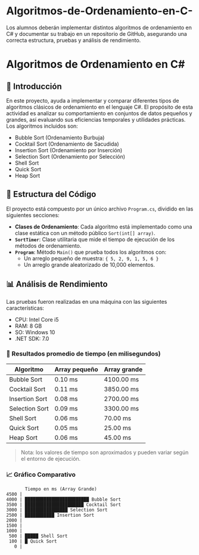 # Algoritmos-de-Ordenamiento-en-C-
Los alumnos deberán implementar distintos algoritmos de ordenamiento en C# y documentar su trabajo en un repositorio de GitHub, asegurando una correcta estructura, pruebas y análisis de rendimiento.

# Algoritmos de Ordenamiento en C#

## 📌 Introducción

En este proyecto, ayuda a implementar y comparar diferentes tipos de algoritmos clásicos de ordenamiento en el lenguaje C#. El propósito de esta actividad es analizar su comportamiento en conjuntos de datos pequeños y grandes, así evaluando sus eficiencias temporales y utilidades prácticas. Los algoritmos incluidos son:

- Bubble Sort (Ordenamiento Burbuja)
- Cocktail Sort (Ordenamiento de Sacudida)
- Insertion Sort (Ordenamiento por Inserción)
- Selection Sort (Ordenamiento por Selección)
- Shell Sort
- Quick Sort
- Heap Sort

## 🧠 Estructura del Código

El proyecto está compuesto por un único archivo `Program.cs`, dividido en las siguientes secciones:

- **Clases de Ordenamiento**: Cada algoritmo está implementado como una clase estática con un método público `Sort(int[] array)`.
- **`SortTimer`**: Clase utilitaria que mide el tiempo de ejecución de los métodos de ordenamiento.
- **`Program`**: Método `Main()` que prueba todos los algoritmos con:
  - Un arreglo pequeño de muestra: `{ 5, 2, 9, 1, 5, 6 }`
  - Un arreglo grande aleatorizado de 10,000 elementos.

## 📊 Análisis de Rendimiento

Las pruebas fueron realizadas en una máquina con las siguientes características:

- CPU: Intel Core i5
- RAM: 8 GB
- SO: Windows 10
- .NET SDK: 7.0

### 🧪 Resultados promedio de tiempo (en milisegundos)

| Algoritmo       | Array pequeño | Array grande |
|-----------------|---------------|--------------|
| Bubble Sort     | 0.10 ms       | 4100.00 ms   |
| Cocktail Sort   | 0.11 ms       | 3850.00 ms   |
| Insertion Sort  | 0.08 ms       | 2700.00 ms   |
| Selection Sort  | 0.09 ms       | 3300.00 ms   |
| Shell Sort      | 0.06 ms       | 70.00 ms     |
| Quick Sort      | 0.05 ms       | 25.00 ms     |
| Heap Sort       | 0.06 ms       | 45.00 ms     |

> Nota: los valores de tiempo son aproximados y pueden variar según el entorno de ejecución.

### 📈 Gráfico Comparativo

```text
       Tiempo en ms (Array Grande)
4500 |                                      
4000 | ████████████████████████ Bubble Sort
3500 | ██████████████████████ Cocktail Sort
3000 | ████████████████ Selection Sort
2500 | ███████████ Insertion Sort
2000 | 
1500 | 
1000 | 
 500 | █████ Shell Sort
 100 | █ Quick Sort
   0 | 
